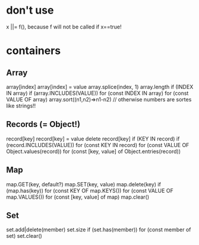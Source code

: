 # don't use

x ||= f(), because f will not be called if x==true!

# containers 

## Array

array[index]
array[index] = value
array.splice(index, 1)
array.length
if (INDEX IN array)
if (array.INCLUDES(VALUE)) 
for (const INDEX IN array)
for (const VALUE OF array)
array.sort((n1,n2)=>n1-n2) // otherwise numbers are sortes like strings!!

## Records (= Object!)

record[key]
record[key] = value
delete record[key]
if (KEY IN record)
if (record.INCLUDES(VALUE)) 
for (const KEY IN record)
for (const VALUE OF Object.values(record))
for (const [key, value] of Object.entries(record))

## Map

map.GET(key, default?)
map.SET(key, value)
map.delete(key)
if (map.has(key))
for (const KEY OF map.KEYS())
for (const VALUE OF map.VALUES())
for (const [key, value] of map)
map.clear()

## Set

set.add|delete(member)
set.size
if (set.has(member))
for (const member of set)
set.clear()
